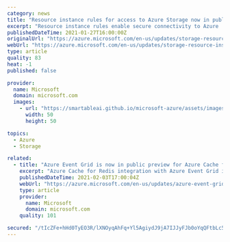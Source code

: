 ```yaml
---
category: news
title: "Resource instance rules for access to Azure Storage now in public preview"
excerpt: "Resource instance rules enable secure connectivity to Azure  Storage by restricting access to specific resources of select Azure services. Resource instance rules to control access to Azure Storage are now in preview in all Azure public regions."
publishedDateTime: 2021-01-27T16:00:00Z
originalUrl: "https://azure.microsoft.com/en-us/updates/storage-resource-instance-rules-preview/"
webUrl: "https://azure.microsoft.com/en-us/updates/storage-resource-instance-rules-preview/"
type: article
quality: 83
heat: -1
published: false

provider:
  name: Microsoft
  domain: microsoft.com
  images:
    - url: "https://smartableai.github.io/microsoft-azure/assets/images/organizations/microsoft.com-50x50.jpg"
      width: 50
      height: 50

topics:
  - Azure
  - Storage

related:
  - title: "Azure Event Grid is now in public preview for Azure Cache for Redis"
    excerpt: "Azure Cache for Redis integration with Azure Event Grid is in public preview. This integration allows service manage routing of Redis events like patching, scaling, and import/export(RDB) to any destination."
    publishedDateTime: 2021-02-03T17:00:04Z
    webUrl: "https://azure.microsoft.com/en-us/updates/azure-event-grid-is-now-in-public-preview-for-azure-cache-for-redis/"
    type: article
    provider:
      name: Microsoft
      domain: microsoft.com
    quality: 101

secured: "/tIcZFe+hHd0TyEO3R/lXNOyqAhFq+Yl5AgiydJ9jA7IJJyFJb0oYqQFtbLc5XU68IucznYG/x+6htQp9ELdJAF+4IDuxM9TJj74hzW4vRuib5N9zq/b1Sm4pseMrEwtqf92i4T/s0WzWp0JNVap1mrkKjBXxUpJbEOFpj/s8XwwjIBeA3Te72TsZFwlt8m9Sb1FflfN0/eWcvmmA/eainrjKQULKYIVgrsfTXxB8ZmN2ShXg+Q6cMuNDaJt6idm5SkCwdVoOfrpoz9DyC1kAMvNms7eAb8lAq8EPp5G+shtZqrvZ/zTaswqjP5GO2ikiKQZSurZuuSTyd7ONJVM7PfWVrayr365T0qS/Y92b64=;VGY3VJ1dl/nVnvmUcuUP2w=="
---
```


